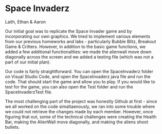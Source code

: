 # Space Invaderz

Laith, Ethan & Aaron

Our initial goal was to replicate the Space Invader game and by incorporating our own graphics. We tried to implement various elements from our previous homeworks and labs - particularly Bubble Blitz, Breakout Game & Critters. However, in addition to the basic game functions, we added a few additional functionalities: we made the alienwall move down diagonally across the screen and we added a testing file (which was not a part of our initial plan). 

Our code is fairly straightforward. You can open the SpaceInvaderz folder on Visual Studio Code, and open the SpaceInvaderz java file and run the code. That should start the game and allow you to play. If you would like to test for the game, you can also open the Test folder and run the SpaceInvaderzTest file. 

The most challenging part of the project was honestly Github at first - since we all worked on the code simaltaenously, we ran into some trouble where we could not retrieve the changes made by each member. However, once figuring that out, some of the technical challenges were creating the Health Bar, making the AlienWall move diagonally, and making the aliens shoot bullets. 

